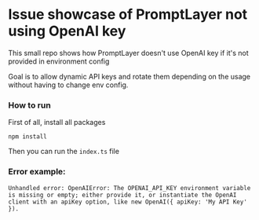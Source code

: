 # Issue showcase of PromptLayer not using OpenAI key

This small repo shows how PromptLayer doesn't use OpenAI key if it's not provided in environment config

Goal is to allow dynamic API keys and rotate them depending on the usage without having to change env config.

### How to run
First of all, install all packages
```
npm install
```

Then you can run the `index.ts` file

### Error example:
```
Unhandled error: OpenAIError: The OPENAI_API_KEY environment variable is missing or empty; either provide it, or instantiate the OpenAI client with an apiKey option, like new OpenAI({ apiKey: 'My API Key' }).
```